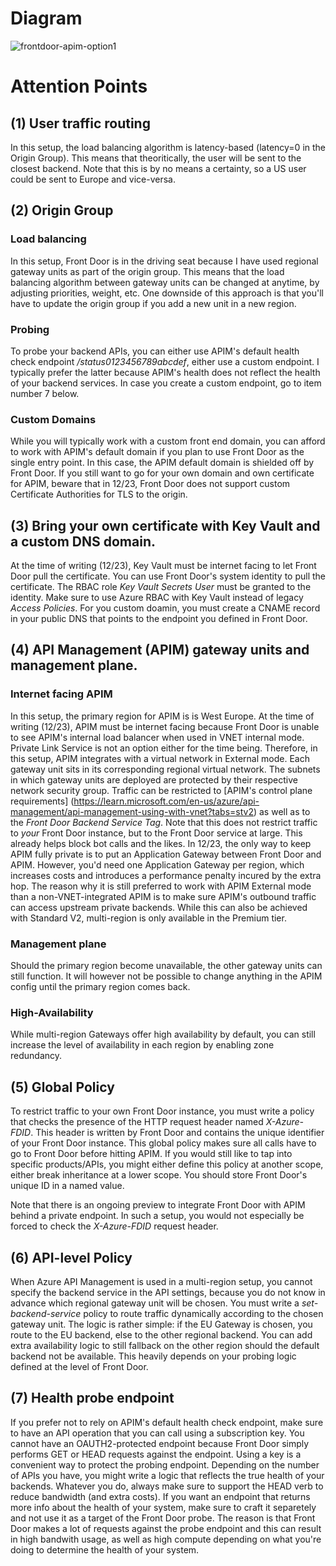 
# Diagram
![frontdoor-apim-option1](../../images/frontdoorapim1.png)

# Attention Points
## (1) User traffic routing 
In this setup, the load balancing algorithm is latency-based (latency=0 in the Origin Group). This means that theoritically, the user will be sent to the closest backend. Note that this is by no means a certainty, so a US user could be sent to Europe and vice-versa.

## (2) Origin Group
### Load balancing
In this setup, Front Door is in the driving seat because I have used regional gateway units as part of the origin group. This means that the load balancing algorithm between gateway units can be changed at anytime, by adjusting priorities, weight, etc.
One downside of this approach is that you'll have to update the origin group if you add a new unit in a new region. 
### Probing
To probe your backend APIs, you can either use APIM's default health check endpoint */status0123456789abcdef*, either use a custom endpoint. I typically prefer the latter because APIM's health does not reflect the health of your backend services. In case you create a custom endpoint, go to item number 7 below. 

### Custom Domains
While you will typically work with a custom front end domain, you can afford to work with APIM's default domain if you plan to use Front Door as the single entry point. In this case, the APIM default domain is shielded off by Front Door. If you still want to go for your own domain and own certificate for APIM, beware that in 12/23, Front Door does not support custom Certificate Authorities for TLS to the origin.

## (3) Bring your own certificate with Key Vault and a custom DNS domain.
At the time of writing (12/23), Key Vault must be internet facing to let Front Door pull the certificate. You can use Front Door's system identity to pull the certificate. The RBAC role *Key Vault Secrets User* must be granted to the identity. Make sure to use Azure RBAC with Key Vault instead of legacy *Access Policies*. For you custom doamin, you must create a CNAME record in your public DNS that points to the endpoint you defined in Front Door.

## (4) API Management (APIM) gateway units and management plane.
### Internet facing APIM
In this setup, the primary region for APIM is is West Europe. At the time of writing (12/23), APIM must be internet facing because Front Door is unable to see APIM's internal load balancer when used in VNET internal mode. Private Link Service is not an option either for the time being. 
Therefore, in this setup, APIM integrates with a virtual network in External mode. Each gateway unit sits in its corresponding regional virtual network. The subnets in which gateway units are deployed are protected by their respective network security group. 
Traffic can be restricted to [APIM's control plane requirements] (https://learn.microsoft.com/en-us/azure/api-management/api-management-using-with-vnet?tabs=stv2) as well as to the *Front Door Backend Service Tag*. Note that this does not restrict traffic to *your* Front Door instance, but to the Front Door service at large. This already helps block bot calls and the likes. In 12/23, the only way to keep APIM fully private is to put an Application Gateway between Front Door and APIM. However, you'd need one Application Gateway per region, which increases costs and introduces a performance penalty incured by the extra hop. The reason why it is still preferred to work with APIM External mode than a non-VNET-integrated APIM is to make sure APIM's outbound traffic can access upstream private backends. While this can also be achieved with Standard V2, multi-region is only available in the Premium tier.
### Management plane
Should the primary region become unavailable, the other gateway units can still function. It will however not be possible to change anything in the APIM config until the primary region comes back.
### High-Availability
While multi-region Gateways offer high availability by default, you can still increase the level of availability in each region by enabling zone redundancy.

## (5) Global Policy
To restrict traffic to your own Front Door instance, you must write a policy that checks the presence of the HTTP request header named *X-Azure-FDID*. This header is written by Front Door and contains the unique identifier of your Front Door instance. 
This global policy makes sure all calls have to go to Front Door before hitting APIM. If you would still like to tap into specific products/APIs, you might either define this policy at another scope, either break inheritance at a lower scope. 
You should store Front Door's unique ID in a named value.

Note that there is an ongoing preview to integrate Front Door with APIM behind a private endpoint. In such a setup, you would not especially be forced to check the *X-Azure-FDID* request header.

## (6) API-level Policy
When Azure API Management is used in a multi-region setup, you cannot specify the backend service in the API settings, because you do not know in advance which regional gateway unit will be chosen. You must write a *set-backend-service* policy to route traffic dynamically according to the chosen gateway unit. The logic is rather simple: if the EU Gateway is chosen, you route to the EU backend, else to the other regional backend. You can add extra availability logic to still fallback on the other region should the default backend not be available. This heavily depends on your probing logic defined at the level of Front Door. 

## (7) Health probe endpoint
If you prefer not to rely on APIM's default health check endpoint, make sure to have an API operation that you can call using a subscription key. You cannot have an OAUTH2-protected endpoint because Front Door simply performs GET or HEAD requests against the endpoint. Using a key is a convenient way to protect the probing endpoint. Depending on the number of APIs you have, you might write a logic that reflects the true health of your backends. Whatever you do, always make sure to support the HEAD verb to reduce bandwidth (and extra costs). If you want an endpoint that returns more info about the health of your system, make sure to craft it separetely and not use it as a target of the Front Door probe. The reason is that Front Door makes a lot of requests against the probe endpoint and this can result in high bandwith usage, as well as high compute depending on what you're doing to determine the health of your system.
